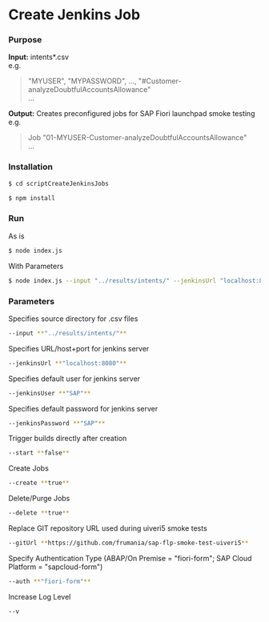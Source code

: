 # Create Jenkins Job

### Purpose

**Input:** intents*.csv  
e.g.  
> "MYUSER", "MYPASSWORD", ..., "#Customer-analyzeDoubtfulAccountsAllowance"  
> ...

**Output:** Creates preconfigured jobs for SAP Fiori launchpad smoke testing  
e.g.  
> Job "01-MYUSER-Customer-analyzeDoubtfulAccountsAllowance"  
> ...

### Installation

```bash
$ cd scriptCreateJenkinsJobs
```

```bash
$ npm install
```

### Run

As is 
```bash  
$ node index.js
```

With Parameters  
```bash
$ node index.js --input "../results/intents/" --jenkinsUrl "localhost:8080" --jenkinsUser "SAP" --jenkinsPassword "SAP" --gitUrl "https://github.com/frumania/sap-flp-smoke-test-uiveri5" --delete false --auth "sapcloud-form" --create false --start true --v
```

### Parameters

Specifies source directory for .csv files
```bash 
--input **"../results/intents/"**
```

Specifies URL/host+port for jenkins server  
```bash 
--jenkinsUrl **"localhost:8080"**
```

Specifies default user for jenkins server  
```bash 
--jenkinsUser **"SAP"**
```

Specifies default password for jenkins server  
```bash 
--jenkinsPassword **"SAP"**
```

Trigger builds directly after creation  
```bash 
--start **false**
```

Create Jobs  
```bash 
--create **true**
```

Delete/Purge Jobs   
```bash 
--delete **true**
```

Replace GIT repository URL used during uiveri5 smoke tests  
```bash 
--gitUrl **https://github.com/frumania/sap-flp-smoke-test-uiveri5**
```

Specify Authentication Type (ABAP/On Premise = "fiori-form"; SAP Cloud Platform = "sapcloud-form")  
```bash 
--auth **"fiori-form"**
```

Increase Log Level  
```bash 
--v
```